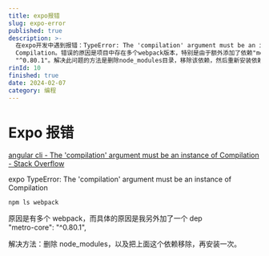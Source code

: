 ```yaml
---
title: expo报错
slug: expo-error
published: true
description: >-
  在expo开发中遇到报错：TypeError: The 'compilation' argument must be an instance of
  Compilation。错误的原因是项目中存在多个webpack版本，特别是由于额外添加了依赖"metro-core":
  "^0.80.1"。解决此问题的方法是删除node_modules目录，移除该依赖，然后重新安装依赖。
rinId: 10
finished: true
date: 2024-02-07
category: 编程
---
```


# Expo 报错

[angular cli - The 'compilation' argument must be an instance of Compilation - Stack Overflow](https://stackoverflow.com/questions/67727180/the-compilation-argument-must-be-an-instance-of-compilation)

expo TypeError: The 'compilation' argument must be an instance of Compilation

```
npm ls webpack
```

原因是有多个 webpack，而具体的原因是我另外加了一个 dep  
"metro-core": "^0.80.1",

解决方法：删除 node_modules，以及把上面这个依赖移除，再安装一次。
